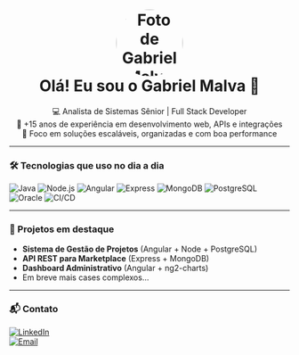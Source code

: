 <h1 align="center">
  <img src="https://avatars.githubusercontent.com/u/39544707" width="120px;" style="border-radius: 50%" alt="Foto de Gabriel Malva"/>
  <br />
  Olá! Eu sou o Gabriel Malva 👋
</h1>

<p align="center">
  💻 Analista de Sistemas Sênior | Full Stack Developer <br>
  🚀 +15 anos de experiência em desenvolvimento web, APIs e integrações <br>
  📍 Foco em soluções escaláveis, organizadas e com boa performance
</p>

---

### 🛠️ Tecnologias que uso no dia a dia
![Java](https://img.shields.io/badge/Java-ED8B00?style=for-the-badge&logo=java&logoColor=white)
![Node.js](https://img.shields.io/badge/Node.js-339933?style=for-the-badge&logo=nodedotjs&logoColor=white)
![Angular](https://img.shields.io/badge/Angular-DD0031?style=for-the-badge&logo=angular&logoColor=white)
![Express](https://img.shields.io/badge/Express.js-000000?style=for-the-badge&logo=express&logoColor=white)
![MongoDB](https://img.shields.io/badge/MongoDB-47A248?style=for-the-badge&logo=mongodb&logoColor=white)
![PostgreSQL](https://img.shields.io/badge/PostgreSQL-336791?style=for-the-badge&logo=postgresql&logoColor=white)
![Oracle](https://img.shields.io/badge/Oracle-F80000?style=for-the-badge&logo=oracle&logoColor=white)
![CI/CD](https://img.shields.io/badge/CI/CD-0052CC?style=for-the-badge&logo=githubactions&logoColor=white)

---

### 📂 Projetos em destaque
- **Sistema de Gestão de Projetos** (Angular + Node + PostgreSQL)
- **API REST para Marketplace** (Express + MongoDB)
- **Dashboard Administrativo** (Angular + ng2-charts)
- Em breve mais cases complexos...

---

### 📬 Contato
[![LinkedIn](https://img.shields.io/badge/-LinkedIn-blue?style=flat-square&logo=Linkedin&logoColor=white&link=https://www.linkedin.com/in/gabriel-malva)](https://www.linkedin.com/in/gabriel-malva)  
[![Email](https://img.shields.io/badge/-Email-red?style=flat-square&logo=Gmail&logoColor=white&link=mailto:gabrielrossiom@gmail.com)](mailto:gabrielrossiom@gmail.com)
